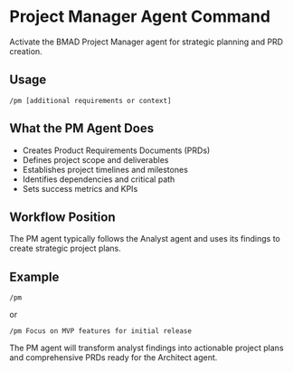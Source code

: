 # Project Manager Agent Command

Activate the BMAD Project Manager agent for strategic planning and PRD creation.

## Usage
```
/pm [additional requirements or context]
```

## What the PM Agent Does
- Creates Product Requirements Documents (PRDs)
- Defines project scope and deliverables
- Establishes project timelines and milestones
- Identifies dependencies and critical path
- Sets success metrics and KPIs

## Workflow Position
The PM agent typically follows the Analyst agent and uses its findings to create strategic project plans.

## Example
```
/pm
```
or
```
/pm Focus on MVP features for initial release
```

The PM agent will transform analyst findings into actionable project plans and comprehensive PRDs ready for the Architect agent.